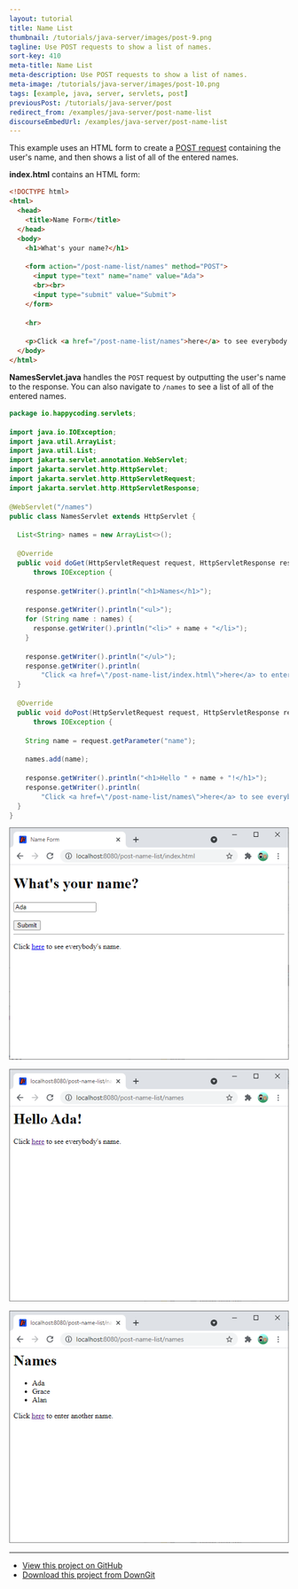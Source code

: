 ```yaml
---
layout: tutorial
title: Name List
thumbnail: /tutorials/java-server/images/post-9.png
tagline: Use POST requests to show a list of names.
sort-key: 410
meta-title: Name List
meta-description: Use POST requests to show a list of names.
meta-image: /tutorials/java-server/images/post-10.png
tags: [example, java, server, servlets, post]
previousPost: /tutorials/java-server/post
redirect_from: /examples/java-server/post-name-list
discourseEmbedUrl: /examples/java-server/post-name-list
---
```


This example uses an HTML form to create a [POST request](/tutorials/java-server/post) containing the user's name, and then shows a list of all of the entered names.

**index.html** contains an HTML form:

```html
<!DOCTYPE html>
<html>
  <head>
    <title>Name Form</title>
  </head>
  <body>
    <h1>What's your name?</h1>

    <form action="/post-name-list/names" method="POST">
      <input type="text" name="name" value="Ada">
      <br><br>
      <input type="submit" value="Submit">
    </form>

    <hr>

    <p>Click <a href="/post-name-list/names">here</a> to see everybody's name.</p>
  </body>
</html>
```

**NamesServlet.java** handles the `POST` request by outputting the user's name to the response. You can also navigate to `/names` to see a list of all of the entered names.

```java
package io.happycoding.servlets;

import java.io.IOException;
import java.util.ArrayList;
import java.util.List;
import jakarta.servlet.annotation.WebServlet;
import jakarta.servlet.http.HttpServlet;
import jakarta.servlet.http.HttpServletRequest;
import jakarta.servlet.http.HttpServletResponse;

@WebServlet("/names")
public class NamesServlet extends HttpServlet {

  List<String> names = new ArrayList<>();

  @Override
  public void doGet(HttpServletRequest request, HttpServletResponse response)
      throws IOException {

    response.getWriter().println("<h1>Names</h1>");

    response.getWriter().println("<ul>");
    for (String name : names) {
      response.getWriter().println("<li>" + name + "</li>");
    }

    response.getWriter().println("</ul>");
    response.getWriter().println(
        "Click <a href=\"/post-name-list/index.html\">here</a> to enter another name.");
  }

  @Override
  public void doPost(HttpServletRequest request, HttpServletResponse response)
      throws IOException {

    String name = request.getParameter("name");

    names.add(name);

    response.getWriter().println("<h1>Hello " + name + "!</h1>");
    response.getWriter().println(
        "Click <a href=\"/post-name-list/names\">here</a> to see everybody's name.");
  }
}
```

![name form](/tutorials/java-server/images/post-5.png)

![hello Ada](/tutorials/java-server/images/post-3.png)

![name list](/tutorials/java-server/images/post-4.png)

---

- [View this project on GitHub](https://github.com/KevinWorkman/HappyCoding/tree/gh-pages/examples/java-server/java-server-example-projects/post-name-list)
- [Download this project from DownGit](https://downgit.github.io/#/home?url=https://github.com/KevinWorkman/HappyCoding/tree/gh-pages/examples/java-server/java-server-example-projects/post-name-list)
